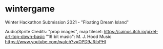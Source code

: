 # wintergame
Winter Hackathon Submission 2021 - "Floating Dream Island"



Audio/Sprite Credits:
  "prop images", map tileset: https://cainos.itch.io/pixel-art-top-down-basic
  "16 bit music": M. J. Hood Music https://www.youtube.com/watch?v=OPD9JRibPHI
